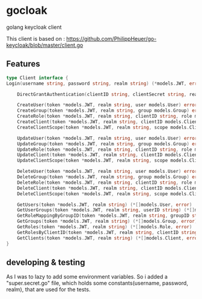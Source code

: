 # gocloak
golang keycloak client

This client is based on : https://github.com/PhilippHeuer/go-keycloak/blob/master/client.go

## Features

```go
type Client interface {
Login(username string, password string, realm string) (*models.JWT, error)

	DirectGrantAuthentication(clientID string, clientSecret string, realm string, username string, password string) (*models.JWT, error)

	CreateUser(token *models.JWT, realm string, user models.User) error
	CreateGroup(token *models.JWT, realm string, group models.Group) error
	CreateRole(token *models.JWT, realm string, clientID string, role models.Role) error
	CreateClient(token *models.JWT, realm string, clientID models.Client) error
	CreateClientScope(token *models.JWT, realm string, scope models.ClientScope) error

	UpdateUser(token *models.JWT, realm string, user models.User) error
	UpdateGroup(token *models.JWT, realm string, group models.Group) error
	UpdateRole(token *models.JWT, realm string, clientID string, role models.Role) error
	UpdateClient(token *models.JWT, realm string, clientID models.Client) error
	UpdateClientScope(token *models.JWT, realm string, scope models.ClientScope) error

	DeleteUser(token *models.JWT, realm string, user models.User) error
	DeleteGroup(token *models.JWT, realm string, group models.Group) error
	DeleteRole(token *models.JWT, realm string, clientID string, role models.Role) error
	DeleteClient(token *models.JWT, realm string, clientID models.Client) error
	DeleteClientScope(token *models.JWT, realm string, scope models.ClientScope) error

	GetUsers(token *models.JWT, realm string) (*[]models.User, error)
	GetUserGroups(token *models.JWT, realm string, userID string) (*[]models.UserGroup, error)
	GetRoleMappingByGroupID(token *models.JWT, realm string, groupID string) (*[]models.RoleMapping, error)
	GetGroups(token *models.JWT, realm string) (*[]models.Group, error)
	GetRoles(token *models.JWT, realm string) (*[]models.Role, error)
	GetRolesByClientID(token *models.JWT, realm string, clientID string) (*[]models.Role, error)
	GetClients(token *models.JWT, realm string) (*[]models.Client, error)
}
```

## developing & testing
As I was to lazy to add some environment variables. So i added a "super.secret.go" file, which holds some constants(username, password, realm), that are used for the tests.
